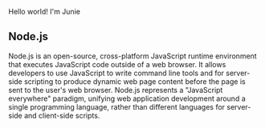 Hello world! I'm Junie

## Node.js

Node.js is an open-source, cross-platform JavaScript runtime environment that executes JavaScript code outside of a web browser. It allows developers to use JavaScript to write command line tools and for server-side scripting to produce dynamic web page content before the page is sent to the user's web browser. Node.js represents a "JavaScript everywhere" paradigm, unifying web application development around a single programming language, rather than different languages for server-side and client-side scripts.